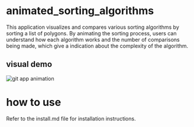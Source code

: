 # animated_sorting_algorithms

This application visualizes and compares various sorting algorithms by sorting a list of polygons. By animating the sorting process, users can understand how each algorithm works and the number of comparisons being made, which give a indication about the complexity of the algorithm.

## visual demo

![git app animation](algo-sorting-tris.gif)

# how to use

Refer to the install.md file for installation instructions.